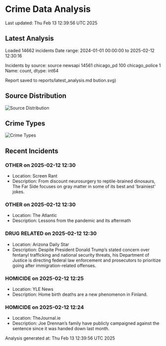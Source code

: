 # Crime Data Analysis
Last updated: Thu Feb 13 12:39:56 UTC 2025

## Latest Analysis

Loaded 14662 incidents
Date range: 2024-01-01 00:00:00 to 2025-02-12 12:30:16

Incidents by source:
source
newsapi           14561
chicago_pd          100
chicago_police        1
Name: count, dtype: int64

Report saved to reports/latest_analysis.md
bution.svg)

## Source Distribution
![Source Distribution](images/source_distribution.svg)

## Crime Types
![Crime Types](images/crime_types.svg)

## Recent Incidents

### OTHER on 2025-02-12 12:30
- Location: Screen Rant
- Description: From discount neurosurgery to reptile-brained dinosaurs, The Far Side focuses on gray matter in some of its best and 'brainiest' jokes.


### OTHER on 2025-02-12 12:30
- Location: The Atlantic
- Description: Lessons from the pandemic and its aftermath


### DRUG RELATED on 2025-02-12 12:30
- Location: Arizona Daily Star
- Description: Despite President Donald Trump’s stated concern over fentanyl trafficking and national security threats, his Department of Justice is directing federal law enforcement and prosecutors to prioritize going after immigration-related offenses.


### HOMICIDE on 2025-02-12 12:25
- Location: YLE News
- Description: Home birth deaths are a new phenomenon in Finland.


### HOMICIDE on 2025-02-12 12:24
- Location: TheJournal.ie
- Description: Joe Drennan’s family have publicly campaigned against the sentence since it was handed down last month.

Analysis generated at: Thu Feb 13 12:39:56 UTC 2025
